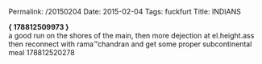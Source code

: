 Permalink: /20150204
Date: 2015-02-04
Tags:  fuckfurt
Title: INDIANS
  
**{ 178812509973 }**  
a good run on the shores of the main, then more dejection at el.height.ass then reconnect with rama™chandran and get some proper subcontinental meal
178812520278